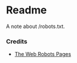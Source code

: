 # Readme
A note about /robots.txt.

### Credits
- [The Web Robots Pages](https://www.robotstxt.org/)
